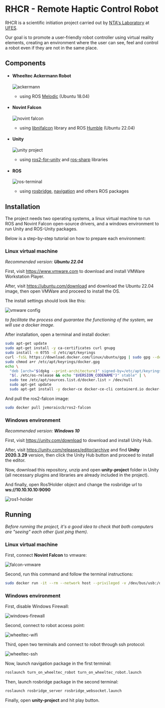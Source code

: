 # RHCR - Remote Haptic Control Robot

RHCR is a scientific initiation project carried out by [NTA's Laboratory](https://nta.ufes.br/) at [UFES](https://www.ufes.br/).

Our goal is to promote a user-friendly robot controller using virtual reality elements, creating an environment where the user can see, feel and control a robot even if they are not in the same place.

## Components

-   #### Wheeltec Ackermann Robot

    ![ackermann](/doc/images/ackermann.jpg)

    -   using ROS [Melodic](http://wiki.ros.org/melodic) (Ubuntu 18.04)

-   #### Novint Falcon

    ![novint falcon](/doc/images/falcon.jpg)

    -   using [libnifalcon](https://github.com/libnifalcon/libnifalcon) library and ROS [Humble](https://docs.ros.org/en/humble/index.html) (Ubuntu 22.04)

-   #### Unity

    ![unity project](/doc/images/unity-project.png)

    -   using [ros2-for-unity](https://github.com/RobotecAI/ros2-for-unity) and [ros-sharp](https://github.com/siemens/ros-sharp) libraries

-   #### ROS

    ![ros-terminal](/doc/images/ros-terminal.png)

    -   using [rosbridge](http://wiki.ros.org/rosbridge_suite), [navigation](http://wiki.ros.org/navigation) and others ROS packages

## Installation

The project needs two operating systems, a linux virtual machine to run ROS and Novint Falcon open-source drivers, and a windows environment to run Unity and ROS-Unity packages.

Below is a step-by-step tutorial on how to prepare each environment:

### Linux virtual machine

_Recommended version:_ **_Ubuntu 22.04_**

First, visit https://www.vmware.com to download and install VMWare Workstation Player.

After, visit https://ubuntu.com/download and download the Ubuntu 22.04 image, then open VMWare and proceed to install the OS.

The install settings should look like this:

![vmware config](/doc/images/vmware-config.jpg)

_to facilitate the process and guarantee the functioning of the system, we will use a docker image._

After installation, open a terminal and install docker:

```bash
sudo apt-get update
sudo apt-get install -y ca-certificates curl gnupg
sudo install -m 0755 -d /etc/apt/keyrings
curl -fsSL https://download.docker.com/linux/ubuntu/gpg | sudo gpg --dearmor -o /etc/apt/keyrings/docker.gpg
sudo chmod a+r /etc/apt/keyrings/docker.gpg
echo \
  "deb [arch="$(dpkg --print-architecture)" signed-by=/etc/apt/keyrings/docker.gpg] https://download.docker.com/linux/ubuntu \
  "$(. /etc/os-release && echo "$VERSION_CODENAME")" stable" | \
  sudo tee /etc/apt/sources.list.d/docker.list > /dev/null
  sudo apt-get update
  sudo apt-get install -y docker-ce docker-ce-cli containerd.io docker-buildx-plugin docker-compose-plugin
```

And pull the ros2-falcon image:

```bash
sudo docker pull jvmoraiscb/ros2-falcon
```

### Windows environment

_Recommended version:_ **_Windows 10_**

First, visit https://unity.com/download to download and install Unity Hub.

After, visit https://unity.com/releases/editor/archive and find **Unity 2020.3.29** version, then click the Unity Hub button and proceed to install the editor.

Now, download this repository, unzip and open **unity-project** folder in Unity (all necessary plugins and libraries are already included in the project).

And finally, open Ros1Holder object and change the rosbridge url to **ws://10.10.10.10:9090**

![ros1-holder](/doc/images/ros1-holder.jpg)

## Running

_Before running the project, it's a good idea to check that both computers are "seeing" each other (just ping them)._

### Linux virtual machine

First, connect **Novint Falcon** to vmware:

![falcon-vmware](/doc/images/falcon-vmware.png)

Second, run this command and follow the terminal instructions:

```bash
sudo docker run -it --rm --network host --privileged -v /dev/bus/usb:/dev/bus/usb jvmoraiscb/ros2-falcon
```

### Windows environment

First, disable Windows Firewall:

![windows-firewall](/doc/images/windows-firewall.jpg)

Second, connect to robot access point:

![wheeltec-wifi](/doc/images/wheeltec-wifi.jpg)

Third, open two terminals and connect to robot through ssh protocol:

![wheeltec-ssh](/doc/images/wheeltec-ssh.jpg)

Now, launch navigation package in the first terminal:

```bash
roslaunch turn_on_wheeltec_robot turn_on_wheeltec_robot.launch
```

Then, launch rosbridge package in the second terminal:

```bash
roslaunch rosbridge_server rosbridge_websocket.launch
```

Finally, open **unity-project** and hit play button.
